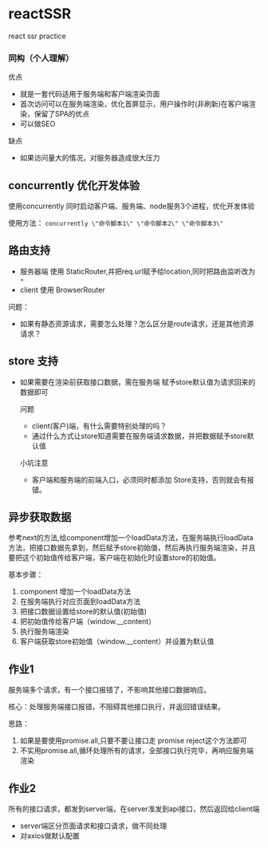 # reactSSR
react ssr practice


### 同构（个人理解）
优点
- 就是一套代码适用于服务端和客户端渲染页面
- 首次访问可以在服务端渲染，优化首屏显示，用户操作时(非刷新)在客户端渲染，保留了SPA的优点
- 可以做SEO

缺点
- 如果访问量大的情况，对服务器造成很大压力


## concurrently 优化开发体验
使用concurrently 同时启动客户端、服务端、node服务3个进程，优化开发体验

使用方法：
`concurrently \"命令脚本1\" \"命令脚本2\" \"命令脚本3\"`


## 路由支持

- 服务器端 使用 StaticRouter,并把req.url赋予给location,同时把路由监听改为 `*`
- client 使用 BrowserRouter

问题：
- 如果有静态资源请求，需要怎么处理？怎么区分是route请求，还是其他资源请求？



## store 支持
- 如果需要在渲染前获取接口数据，需在服务端 赋予store默认值为请求回来的数据即可

    问题
    - client(客户)端，有什么需要特别处理的吗？
    - 通过什么方式让store知道需要在服务端请求数据，并把数据赋予store默认值

    小坑注意
    - 客户端和服务端的前端入口，必须同时都添加 Store支持，否则就会有报错。


## 异步获取数据
参考next的方法,给component增加一个loadData方法，在服务端执行loadData方法，把接口数据先拿到，然后赋予store初始值，然后再执行服务端渲染，并且要把这个初始值传给客户端，客户端在初始化时设置store的初始值。

基本步骤：
1. component 增加一个loadData方法
2. 在服务端执行对应页面到loadData方法
3. 把接口数据设置给store的默认值(初始值)
4. 把初始值传给客户端（window.__content）
5. 执行服务端渲染
6. 客户端获取store初始值（window.__content）并设置为默认值


## 作业1
服务端多个请求，有一个接口报错了，不影响其他接口数据响应。

核心：处理服务端接口报错，不阻碍其他接口执行，并返回错误结果。

思路：
1. 如果是要使用promise.all,只要不要让接口走 promise reject这个方法即可
2. 不实用promise.all,循环处理所有的请求，全部接口执行完毕，再响应服务端渲染


## 作业2 
所有的接口请求，都发到server端，在server准发到api接口，然后返回给client端

- server端区分页面请求和接口请求，做不同处理
- 对axios做默认配置
